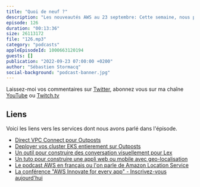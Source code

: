 ```yaml
---
title: "Quoi de neuf ?"
description: "Les nouveautés AWS au 23 septembre: Cette semaine, nous parlons de Outposts, vous savez, ces serveurs AWS que vous pouvez installer chez vous. On parle de Lex qui s'enrichit d'un éditeur visuel. Le blog mobile a sorti un article ou tuto intéressant sur la construction d'applications avec de la géo localisation. Enfin je vous parlerai d'une conférence AWS Innovate - en ligne - à venir en octobre."
episode: 126
duration: "00:13:36"
size: 26113172
file: "126.mp3"
category: "podcasts"
appleEpisodeId: 1000663120194
guests: []
publication: "2022-09-23 07:00:00 +0200"
author: "Sébastien Stormacq"
social-background: "podcast-banner.jpg"
---
```


Laissez-moi vos commentaires sur [Twitter](https://twitter.com/sebsto), abonnez vous sur ma chaîne [YouTube](https://www.youtube.com/sebsto) ou [Twitch.tv](https://www.twitch.tv/sebAWS)

## Liens

Voici les liens vers les services dont nous avons parlé dans l'épisode.

- [Direct VPC Connect pour Outposts](https://aws.amazon.com/blogs/aws/new-direct-vpc-routing-between-on-premises-networks-and-aws-outposts-rack/)
- [Deployer vos cluster EKS entierement sur Outposts](https://aws.amazon.com/blogs/aws/deploy-your-amazon-eks-clusters-locally-on-aws-outposts/)
- [Un outil pour construire des conversation visuellement pour Lex](https://aws.amazon.com/blogs/machine-learning/announcing-visual-conversation-builder-for-amazon-lex/)
- [Un tuto pour construire une appli web ou mobile avec geo-localisation](https://aws.amazon.com/blogs/mobile/build-your-own-application-for-route-optimization-and-tracking-using-aws-amplify-and-amazon-location-service/)
- [Le podcast AWS en français ou l'on parle de Amazon Location Service]()
- [La conférence "AWS Innovate for every app" - Inscrivez-vous aujourd'hui](https://aws.amazon.com/events/innovate-online-conference/emea/for-every-app/agenda/)